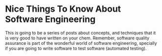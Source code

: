 # Nice Things To Know About Software Engineering

This is going to be a series of posts about concepts, and techniques that it is very good to have written on your chem. Remember, software quality assurance is part of the wonderful world of software engineering, specially if you are going to write software to test software (automated testing). 

<posts category="concepts"></posts>
